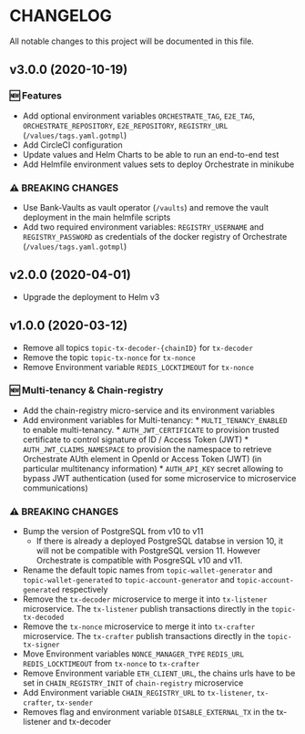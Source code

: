 # CHANGELOG

All notable changes to this project will be documented in this file.

## v3.0.0 (2020-10-19)

### 🆕 Features

* Add optional environment variables `ORCHESTRATE_TAG`, `E2E_TAG`, `ORCHESTRATE_REPOSITORY`, `E2E_REPOSITORY`, `REGISTRY_URL` (`/values/tags.yaml.gotmpl`) 
* Add CircleCI configuration
* Update values and Helm Charts to be able to run an end-to-end test
* Add Helmfile environment values sets to deploy Orchestrate in minikube

### ⚠ BREAKING CHANGES
 * Use Bank-Vaults as vault operator (`/vaults`) and remove the vault deployment in the main helmfile scripts
 * Add two required environment variables: `REGISTRY_USERNAME` and `REGISTRY_PASSWORD` as credentials of the docker registry of Orchestrate (`/values/tags.yaml.gotmpl`)

## v2.0.0 (2020-04-01)

* Upgrade the deployment to Helm v3

## v1.0.0 (2020-03-12)

* Remove all topics `topic-tx-decoder-{chainID}` for `tx-decoder`
* Remove the topic `topic-tx-nonce` for `tx-nonce`
* Remove Environment variable `REDIS_LOCKTIMEOUT` for `tx-nonce`

### 🆕 Multi-tenancy & Chain-registry
* Add the chain-registry micro-service and its environment variables
* Add environment variables for Multi-tenancy:
      * `MULTI_TENANCY_ENABLED` to enable multi-tenancy. 
      * `AUTH_JWT_CERTIFICATE` to provision trusted certificate to control signature of ID / Access Token (JWT)
      * `AUTH_JWT_CLAIMS_NAMESPACE` to provision the namespace to retrieve Orchestrate AUth element in OpenId or Access Token (JWT) (in particular multitenancy information)
      * `AUTH_API_KEY` secret allowing to bypass JWT authentication (used for some microservice to microservice communications)

### ⚠ BREAKING CHANGES
 * Bump the version of PostgreSQL from v10 to v11
    * If there is already a deployed PostgreSQL databse in version 10, it will not be compatible with PostgreSQL version 11. 
     However Orchestrate is compatible with PosgreSQL v10 and v11.
* Rename the default topic names from `topic-wallet-generator` and `topic-wallet-generated` to `topic-account-generator` and `topic-account-generated` respectively
* Remove the `tx-decoder` microservice to merge it into `tx-listener` microservice. The `tx-listener` publish transactions directly in the `topic-tx-decoded` 
* Remove the `tx-nonce` microservice to merge it into `tx-crafter` microservice. The `tx-crafter` publish transactions directly in the `topic-tx-signer`
* Move Environment variables `NONCE_MANAGER_TYPE` `REDIS_URL` `REDIS_LOCKTIMEOUT` from `tx-nonce` to `tx-crafter`
* Remove Environment variable `ETH_CLIENT_URL`, the chains urls have to be set in `CHAIN_REGISTRY_INIT` of `chain-registry` microservice
* Add Environment variable `CHAIN_REGISTRY_URL` to `tx-listener`, `tx-crafter`, `tx-sender`
* Removes flag and environment variable `DISABLE_EXTERNAL_TX` in the tx-listener and tx-decoder